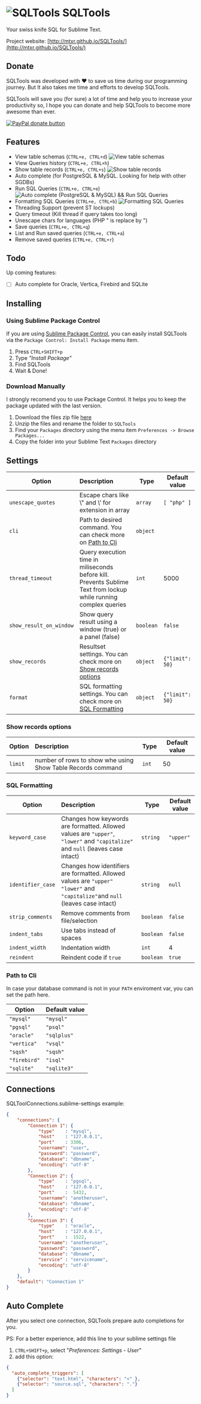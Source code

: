 ![SQLTools](https://github.com/mtxr/SQLTools/raw/images/icon.png?raw=true) SQLTools
===============

Your swiss knife SQL for Sublime Text.

Project website: [http://mtxr.github.io/SQLTools/](http://mtxr.github.io/SQLTools/)

## Donate

SQLTools was developed with ♥ to save us time during our programming journey. But It also takes me time and efforts to develop SQLTools.

SQLTools will save you (for sure) a lot of time and help you to increase your productivity so, I hope you can donate and help SQLTools to become more awesome than ever.

<span class="badge-paypal"><a href="https://www.paypal.com/cgi-bin/webscr?cmd=_s-xclick&hosted_button_id=RSMB6DGK238V8" title="Donate to this project using Paypal"><img src="https://img.shields.io/badge/paypal-donate-yellow.svg" alt="PayPal donate button" /></a></span>

## Features

* View table schemas (`CTRL+e, CTRL+d`)
![View table schemas](https://github.com/mtxr/SQLTools/raw/images/table_description.gif?raw=true)
* View Queries history (`CTRL+e, CTRL+h`)
* Show table records (`CTRL+e, CTRL+s`)
![Show table records](https://github.com/mtxr/SQLTools/raw/images/table_records.gif?raw=true)
* Auto complete (for PostgreSQL & MySQL. Looking for help with other SGDBs)
* Run SQL Queries (`CTRL+e, CTRL+e`)
![Auto complete (PostgreSQL & MySQL) && Run SQL Queries](https://github.com/mtxr/SQLTools/raw/images/execute_auto_complete.gif?raw=true)
* Formatting SQL Queries (`CTRL+e, CTRL+b`)
![Formatting SQL Queries](https://github.com/mtxr/SQLTools/raw/images/format_sql.gif?raw=true)
* Threading Support (prevent ST lockups)
* Query timeout (Kill thread if query takes too long)
* Unescape chars for languages (PHP \" is replace by ")
* Save queries (`CTRL+e, CTRL+q`)
* List and Run saved queries (`CTRL+e, CTRL+a`)
* Remove saved queries (`CTRL+e, CTRL+r`)

## Todo

Up coming features:
- [ ] Auto complete for Oracle, Vertica, Firebird and SQLite

## Installing

### Using Sublime Package Control

If you are using [Sublime Package Control](http://wbond.net/sublime_packages/package_control), you can easily install SQLTools via the `Package Control: Install Package` menu item.

1. Press `CTRL+SHIFT+p`
2. Type *"Install Package"* 
3. Find SQLTools
4. Wait & Done!

### Download Manually

I strongly recomend you to use Package Control. It helps you to keep the package updated with the last version.

1. Download the files zip file [here](http://mtxr.github.io/SQLTools/)
2. Unzip the files and rename the folder to `SQLTools`
3. Find your `Packages` directory using the menu item  `Preferences -> Browse Packages...`
4. Copy the folder into your Sublime Text `Packages` directory


## Settings

| Option                  | Description                                                                                                      | Type      | Default value     |
| ---                     | :---                                                                                                             | ---       | ---               |
| `unescape_quotes`       | Escape chars like \\" and \\' for extension in array                                                            | `array`   | `[ "php" ]`     |
| `cli`                   | Path to desired command. You can check more on [Path to Cli](#path-to-commands)                                  | `object`  |                   |
| `thread_timeout`        | Query execution time in miliseconds before kill. Prevents Sublime Text from lockup while running complex queries | `int`     | 5000              |
| `show_result_on_window` | Show query result using a window (true) or a panel (false)                                                       | `boolean` | `false`           |
| `show_records`          | Resultset settings. You can check more on [Show records options](#show-records-options)                          | `object`  | `{"limit": 50}` |
| `format`                | SQL formatting settings. You can check more on [SQL Formatting](#sql-formatting)                                 | `object`  | `{"limit": 50}` |

### <a id="show-records-options"></a>Show records options

| Option  | Description                                                 | Type  | Default value |
| ---     | :---                                                        | ---   | ---           |
| `limit` | number of rows to show whe using Show Table Records command | `int` | 50            |


### <a id="sql-formatting"></a>SQL Formatting

| Option            | Description                                                                                                                           | Type      | Default value |
| ---               | :---                                                                                                                                  | ---       | ---           |
| `keyword_case`    | Changes how keywords are formatted. Allowed values are `"upper"`, `"lower"` and `"capitalize"` and `null` (leaves case intact)  | `string`  | `"upper"`   |
| `identifier_case` | Changes how identifiers are formatted. Allowed values are `"upper"` `"lower"` and `"capitalize"`and `null` (leaves case intact) | `string`  | `null`        |
| `strip_comments`  | Remove comments from file/selection                                                                                                   | `boolean` | `false`       |
| `indent_tabs`     | Use tabs instead of spaces                                                                                                            | `boolean` | `false`       |
| `indent_width`    | Indentation width                                                                                                                     | `int`     | 4             |
| `reindent`        | Reindent code if `true`                                                                                                               | `boolean` | `true`        |

### <a id="path-to-commands"></a>Path to Cli

In case your database command is not in your `PATH` enviroment var, you can set the path here.

| Option       | Default value |
| ---          | ---           |
| `"mysql"`    | `"mysql"`     | 
| `"pgsql"`    | `"psql"`      |
| `"oracle"`   | `"sqlplus"`   |
| `"vertica"`  | `"vsql"`      |
| `"sqsh" `    | `"sqsh"`      |
| `"firebird"` | `"isql"`      |
| `"sqlite"`   | `"sqlite3"`   |

## Connections

SQLToolConnections.sublime-settings example:

```json
{
    "connections": {
        "Connection 1": {
            "type"    : "mysql",
            "host"    : "127.0.0.1",
            "port"    : 3306,
            "username": "user",
            "password": "password",
            "database": "dbname",
            "encoding": "utf-8"
        },
        "Connection 2": {
            "type"    : "pgsql",
            "host"    : "127.0.0.1",
            "port"    :  5432,
            "username": "anotheruser",
            "database": "dbname",
            "encoding": "utf-8"
        },
        "Connection 3": {
            "type"    : "oracle",
            "host"    : "127.0.0.1",
            "port"    :  1522,
            "username": "anotheruser",
            "password": "password",
            "database": "dbname",
            "service" : "servicename",
            "encoding": "utf-8"
        }
    },
    "default": "Connection 1"
}
```


## Auto Complete

After you select one connection, SQLTools prepare auto completions for you.

PS: For a better experience, add this line to your sublime settings file

1. `CTRL+SHIFT+p`, select "*Preferences: Settings - User*"
2. add this option: 


```json
{
  "auto_complete_triggers": [
    {"selector": "text.html", "characters": "<" },
    {"selector": "source.sql", "characters": "."}
  ]
}
```

